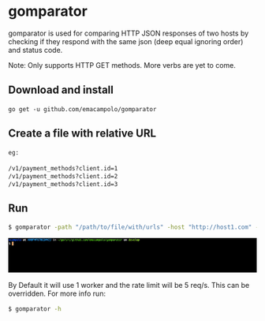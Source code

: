 # gomparator 

gomparator is used for comparing HTTP JSON responses of two hosts by checking if they respond with the same json (deep equal ignoring order) and status code.

Note: Only supports HTTP GET methods. More verbs are yet to come.

## Download and install

    go get -u github.com/emacampolo/gomparator

## Create a file with relative URL 

    eg:
    
    /v1/payment_methods?client.id=1
    /v1/payment_methods?client.id=2
    /v1/payment_methods?client.id=3
    
## Run

```sh
$ gomparator -path "/path/to/file/with/urls" -host "http://host1.com" -host "http://host2.com" -header "X-Auth-Token: abc"
```
![](example.gif)

By Default it will use 1 worker and the rate limit will be 5 req/s. This can be overridden. For more info run:

```sh
$ gomparator -h
```
